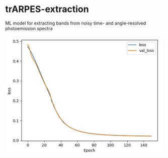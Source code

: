 # trARPES-extraction
ML model for extracting bands from noisy time- and angle-resolved photoemission spectra

![alt text](loss_vs_epoch.jpg)
